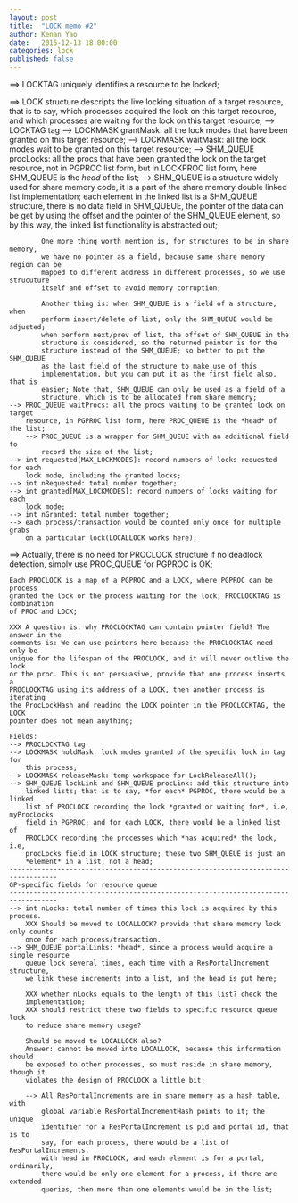```yaml
---
layout: post
title:  "LOCK memo #2"
author: Kenan Yao
date:   2015-12-13 18:00:00
categories: lock
published: false
---
```


==> LOCKTAG uniquely identifies a resource to be locked;

==> LOCK structure descripts the live locking situation of a target resource,
	that is to say, which processes acquired the lock on this target resource,
	and which processes are waiting for the lock on this target resource;
	--> LOCKTAG tag
	--> LOCKMASK grantMask: all the lock modes that have been granted on this target
		resource;
	--> LOCKMASK waitMask: all the lock modes wait to be granted on this target
		resource;
	--> SHM_QUEUE procLocks: all the procs that have been granted the lock on
		the target resource, not in PGPROC list form, but in LOCKPROC list form,
		here SHM_QUEUE is the *head* of the list;
		--> SHM_QUEUE is a structure widely used for share memory code, it is a
			part of the share memory double linked list implementation; each element
			in the linked list is a SHM_QUEUE structure, there is no data field in
			SHM_QUEUE, the pointer of the data can be get by using the offset and
			the pointer of the SHM_QUEUE element, so by this way, the linked list
			functionality is abstracted out;

			One more thing worth mention is, for structures to be in share memory,
			we have no pointer as a field, because same share memory region can be
			mapped to different address in different processes, so we use strucuture
			itself and offset to avoid memory corruption;

			Another thing is: when SHM_QUEUE is a field of a structure, when
			perform insert/delete of list, only the SHM_QUEUE would be adjusted;
			when perform next/prev of list, the offset of SHM_QUEUE in the
			structure is considered, so the returned pointer is for the
			structure instead of the SHM_QUEUE; so better to put the SHM_QUEUE
			as the last field of the structure to make use of this
			implementation, but you can put it as the first field also, that is
			easier; Note that, SHM_QUEUE can only be used as a field of a
			structure, which is to be allocated from share memory;
	--> PROC_QUEUE waitProcs: all the procs waiting to be granted lock on target
		resource, in PGPROC list form, here PROC_QUEUE is the *head* of the list;
		--> PROC_QUEUE is a wrapper for SHM_QUEUE with an additional field to
			record the size of the list;
	--> int requested[MAX_LOCKMODES]: record numbers of locks requested for each
		lock mode, including the granted locks;
	--> int nRequested: total number together;
	--> int granted[MAX_LOCKMODES]: record numbers of locks waiting for each
		lock mode;
	--> int nGranted: total number together;
	--> each process/transaction would be counted only once for multiple grabs
		on a particular lock(LOCALLOCK works here);

==> Actually, there is no need for PROCLOCK structure if no deadlock detection,
	simply use PROC_QUEUE for PGPROC is OK;

	Each PROCLOCK is a map of a PGPROC and a LOCK, where PGPROC can be process
	granted the lock or the process waiting for the lock; PROCLOCKTAG is combination
	of PROC and LOCK;

	XXX A question is: why PROCLOCKTAG can contain pointer field? The answer in the
	comments is: We can use pointers here because the PROCLOCKTAG need only be
	unique for the lifespan of the PROCLOCK, and it will never outlive the lock
	or the proc. This is not persuasive, provide that one process inserts a
	PROCLOCKTAG using its address of a LOCK, then another process is iterating
	the ProcLockHash and reading the LOCK pointer in the PROCLOCKTAG, the LOCK
	pointer does not mean anything;

	Fields:
	--> PROCLOCKTAG tag
	--> LOCKMASK holdMask: lock modes granted of the specific lock in tag for
		this process;
	--> LOCKMASK releaseMask: temp workspace for LockReleaseAll();
	--> SHM_QUEUE lockLink and SHM_QUEUE procLink: add this structure into
		linked lists; that is to say, *for each* PGPROC, there would be a linked
		list of PROCLOCK recording the lock *granted or waiting for*, i.e, myProcLocks
		field in PGPROC; and for each LOCK, there would be a linked list of
		PROCLOCK recording the processes which *has acquired* the lock, i.e,
		procLocks field in LOCK structure; these two SHM_QUEUE is just an
		*element* in a list, not a head;
	----------------------------------------------------------------------------------
	GP-specific fields for resource queue
	----------------------------------------------------------------------------------
	--> int nLocks: total number of times this lock is acquired by this process.
		XXX Should be moved to LOCALLOCK? provide that share memory lock only counts
		once for each process/transaction.
	--> SHM_QUEUE portalLinks: *head*, since a process would acquire a single resource
		queue lock several times, each time with a ResPortalIncrement structure,
		we link these increments into a list, and the head is put here;
		
		XXX whether nLocks equals to the length of this list? check the
		implementation;
		XXX should restrict these two fields to specific resource queue lock
		to reduce share memory usage?
		
		Should be moved to LOCALLOCK also?
		Answer: cannot be moved into LOCALLOCK, because this information should
		be exposed to other processes, so must reside in share memory, though it
		violates the design of PROCLOCK a little bit;

		--> All ResPortalIncrements are in share memory as a hash table, with
			global variable ResPortalIncrementHash points to it; the unique
			identifier for a ResPortalIncrement is pid and portal id, that is to
			say, for each process, there would be a list of ResPortalIncrements,
			with head in PROCLOCK, and each element is for a portal, ordinarily,
			there would be only one element for a process, if there are extended
			queries, then more than one elements would be in the list;
